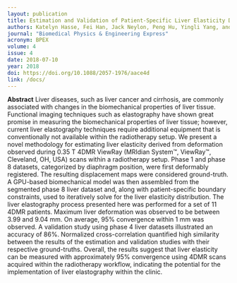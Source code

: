```yaml
---
layout: publication
title: Estimation and Validation of Patient-Specific Liver Elasticity Distributions Derived from 4DMR for Radiotherapy Purposes
authors: Katelyn Hasse, Fei Han, Jack Neylon, Peng Hu, Yingli Yang, and Anand Santhanam
journal: "Biomedical Physics & Engineering Express"
acronym: BPEX
volume: 4
issue: 4
date: 2018-07-10
year: 2018
doi: https://doi.org/10.1088/2057-1976/aace4d
link: /docs/
---
```

**Abstract**
Liver diseases, such as liver cancer and cirrhosis, are commonly associated with changes in the biomechanical properties of liver tissue. Functional imaging techniques such as elastography have shown great promise in measuring the biomechanical properties of liver tissue; however, current liver elastography techniques require additional equipment that is conventionally not available within the radiotherapy setup. We present a novel methodology for estimating liver elasticity derived from deformation observed during 0.35 T 4DMR ViewRay (MRIdian System™, ViewRay™, Cleveland, OH, USA) scans within a radiotherapy setup. Phase 1 and phase 8 datasets, categorized by diaphragm position, were first deformably registered. The resulting displacement maps were considered ground-truth. A GPU-based biomechanical model was then assembled from the segmented phase 8 liver dataset and, along with patient-specific boundary constraints, used to iteratively solve for the liver elasticity distribution. The liver elastography process presented here was performed for a set of 11 4DMR patients. Maximum liver deformation was observed to be between 3.99 and 9.04 mm. On average, 95% convergence within 1 mm was observed. A validation study using phase 4 liver datasets illustrated an accuracy of 86%. Normalized cross-correlation quantified high similarity between the results of the estimation and validation studies with their respective ground-truths. Overall, the results suggest that liver elasticity can be measured with approximately 95% convergence using 4DMR scans acquired within the radiotherapy workflow, indicating the potential for the implementation of liver elastography within the clinic.
